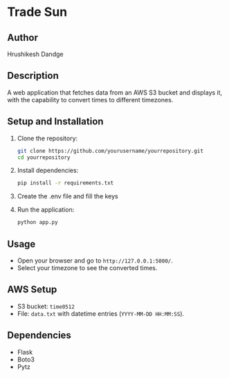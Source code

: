# Trade Sun

## Author
Hrushikesh Dandge

## Description
A web application that fetches data from an AWS S3 bucket and displays it, with the capability to convert times to different timezones.

## Setup and Installation

1. Clone the repository:
    ```bash
    git clone https://github.com/yourusername/yourrepository.git
    cd yourrepository
    ```

2. Install dependencies:
    ```bash
    pip install -r requirements.txt
    ```
3. Create the .env file and fill the keys
   
4. Run the application:
    ```bash
    python app.py
    ```

## Usage
- Open your browser and go to `http://127.0.0.1:5000/`.
- Select your timezone to see the converted times.

## AWS Setup
- S3 bucket: `time0512`
- File: `data.txt` with datetime entries (`YYYY-MM-DD HH:MM:SS`).

## Dependencies
- Flask
- Boto3
- Pytz
